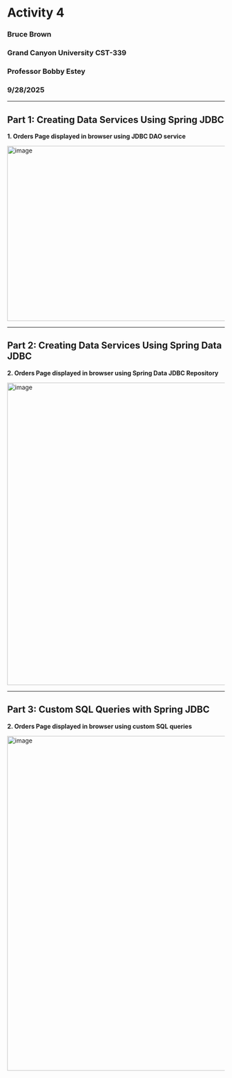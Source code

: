 # Activity 4
### Bruce Brown
### Grand Canyon University CST-339
### Professor Bobby Estey
### 9/28/2025

---

## Part 1: Creating Data Services Using Spring JDBC

<p><b>1. Orders Page displayed in browser using JDBC DAO service</b></p> 
<img width="622" height="406" alt="image" src="https://github.com/user-attachments/assets/55daa145-8685-49f1-ae6b-e172d01141f9" />


---

## Part 2: Creating Data Services Using Spring Data JDBC

<p><b>2. Orders Page displayed in browser using Spring Data JDBC Repository</b></p>
<img width="845" height="701" alt="image" src="https://github.com/user-attachments/assets/d18c3271-e8c9-4da6-8be5-bc3d34992a2f" />

---

## Part 3: Custom SQL Queries with Spring JDBC

<p><b>2. Orders Page displayed in browser using custom SQL queries</b></p>
<img width="804" height="776" alt="image" src="https://github.com/user-attachments/assets/b7873fca-a654-42d2-b60b-d7bd3e9b52f5" />
